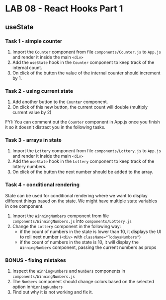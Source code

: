 # LAB 08 - React Hooks Part 1

## useState

### Task 1 - simple counter

1. Import the `Counter` component from file `components/Counter.js` to `App.js` and render it inside the main `<div>`
2. Add the `useState` hook in the `Counter` component to keep track of the internal count.
3. On click of the button the value of the internal counter should increment by 1.

### Task 2 - using current state

1. Add another button to the `Counter` component.
2. On click of this new button, the current count will double (multiply current value by 2)

FYI: You can comment out the `Counter` component in App.js once you finish it so it doesn't distract you in the following tasks.

### Task 3 - arrays in state

1. Import the `Lottery` component from file `components/Lottery.js` to `App.js` and render it inside the main `<div>`
2. Add the `useState` hook in the `Lottery` component to keep track of the lottery numbers.
3. On click of the button the next number should be added to the array.

### Task 4 - conditional rendering

State can be used for conditional rendering where we want to display different things based on the state.
We might have multiple state variables in one component.

1. Import the `WinningNumbers` component from file `components/WinningNumbers.js` into `components/Lottery.js`
2. Change the `Lottery` component in the following way:
   - if the count of numbers in the state is lower than 10, it displays the UI to roll next number (`<div>` with `className="TodaysNumbers"`)
   - if the count of numbers in the state is 10, it will display the `WinningNumbers` component, passing the current numbers as props

### BONUS - fixing mistakes

1. Inspect the `WinningNumbers` and `Numbers` components in `components/WinningNumbers.js`
2. The `Numbers` component should change colors based on the selected option in `WinningNumbers`
3. Find out why it is not working and fix it.
